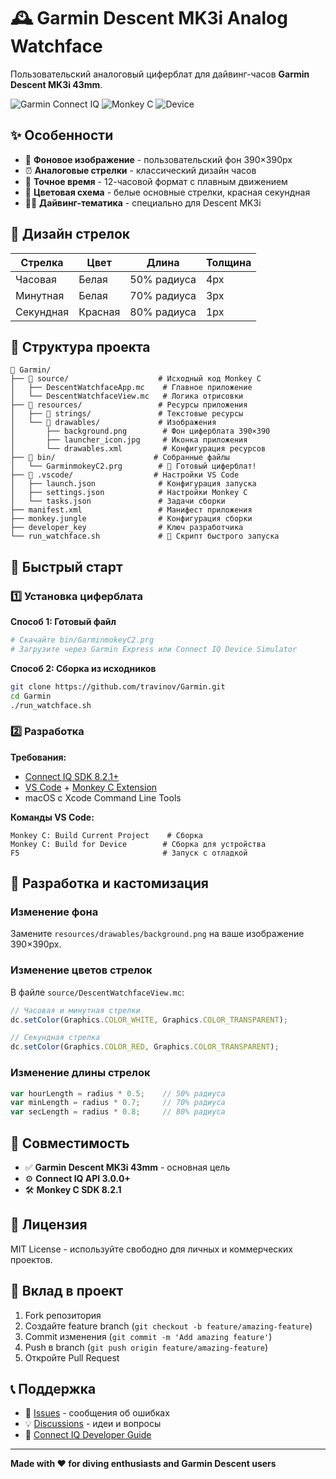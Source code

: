 # 🕰️ Garmin Descent MK3i Analog Watchface

Пользовательский аналоговый циферблат для дайвинг-часов **Garmin Descent MK3i 43mm**.

![Garmin Connect IQ](https://img.shields.io/badge/Garmin-Connect%20IQ-007ACC?style=for-the-badge&logo=garmin)
![Monkey C](https://img.shields.io/badge/Language-Monkey%20C-orange?style=for-the-badge)
![Device](https://img.shields.io/badge/Device-Descent%20MK3i%2043mm-blue?style=for-the-badge)

## ✨ Особенности

- 🎨 **Фоновое изображение** - пользовательский фон 390×390px
- ⏰ **Аналоговые стрелки** - классический дизайн часов
- 🎯 **Точное время** - 12-часовой формат с плавным движением
- 🔴 **Цветовая схема** - белые основные стрелки, красная секундная
- 🏊‍♂️ **Дайвинг-тематика** - специально для Descent MK3i

## 🎪 Дизайн стрелок

| Стрелка | Цвет | Длина | Толщина |
|---------|------|-------|---------|
| Часовая | Белая | 50% радиуса | 4px |
| Минутная | Белая | 70% радиуса | 3px |
| Секундная | Красная | 80% радиуса | 1px |

## 📁 Структура проекта

```
📁 Garmin/
├── 📁 source/                    # Исходный код Monkey C
│   ├── DescentWatchfaceApp.mc    # Главное приложение
│   └── DescentWatchfaceView.mc   # Логика отрисовки
├── 📁 resources/                 # Ресурсы приложения
│   ├── 📁 strings/               # Текстовые ресурсы
│   └── 📁 drawables/             # Изображения
│       ├── background.png        # Фон циферблата 390×390
│       ├── launcher_icon.jpg     # Иконка приложения
│       └── drawables.xml         # Конфигурация ресурсов
├── 📁 bin/                      # Собранные файлы
│   └── GarminmokeyC2.prg        # 🎯 Готовый циферблат!
├── 📁 .vscode/                  # Настройки VS Code
│   ├── launch.json              # Конфигурация запуска
│   ├── settings.json            # Настройки Monkey C
│   └── tasks.json               # Задачи сборки
├── manifest.xml                 # Манифест приложения
├── monkey.jungle                # Конфигурация сборки
├── developer_key                # Ключ разработчика
└── run_watchface.sh             # 🚀 Скрипт быстрого запуска
```

## 🚀 Быстрый старт

### 1️⃣ Установка циферблата

**Способ 1: Готовый файл**
```bash
# Скачайте bin/GarminmokeyC2.prg
# Загрузите через Garmin Express или Connect IQ Device Simulator
```

**Способ 2: Сборка из исходников**
```bash
git clone https://github.com/travinov/Garmin.git
cd Garmin
./run_watchface.sh
```

### 2️⃣ Разработка

**Требования:**
- [Connect IQ SDK 8.2.1+](https://developer.garmin.com/connect-iq/sdk/)
- [VS Code](https://code.visualstudio.com/) + [Monkey C Extension](https://marketplace.visualstudio.com/items?itemName=garmin.monkey-c)
- macOS с Xcode Command Line Tools

**Команды VS Code:**
```
Monkey C: Build Current Project    # Сборка
Monkey C: Build for Device        # Сборка для устройства
F5                                # Запуск с отладкой
```

## 🔧 Разработка и кастомизация

### Изменение фона
Замените `resources/drawables/background.png` на ваше изображение 390×390px.

### Изменение цветов стрелок
В файле `source/DescentWatchfaceView.mc`:
```javascript
// Часовая и минутная стрелки
dc.setColor(Graphics.COLOR_WHITE, Graphics.COLOR_TRANSPARENT);

// Секундная стрелка
dc.setColor(Graphics.COLOR_RED, Graphics.COLOR_TRANSPARENT);
```

### Изменение длины стрелок
```javascript
var hourLength = radius * 0.5;    // 50% радиуса
var minLength = radius * 0.7;     // 70% радиуса
var secLength = radius * 0.8;     // 80% радиуса
```

## 🎯 Совместимость

- ✅ **Garmin Descent MK3i 43mm** - основная цель
- ⚙️ **Connect IQ API 3.0.0+**
- 🛠️ **Monkey C SDK 8.2.1**

## 📝 Лицензия

MIT License - используйте свободно для личных и коммерческих проектов.

## 🤝 Вклад в проект

1. Fork репозитория
2. Создайте feature branch (`git checkout -b feature/amazing-feature`)
3. Commit изменения (`git commit -m 'Add amazing feature'`)
4. Push в branch (`git push origin feature/amazing-feature`)
5. Откройте Pull Request

## 📞 Поддержка

- 🐛 [Issues](https://github.com/travinov/Garmin/issues) - сообщения об ошибках
- 💡 [Discussions](https://github.com/travinov/Garmin/discussions) - идеи и вопросы
- 📖 [Connect IQ Developer Guide](https://developer.garmin.com/connect-iq/connect-iq-basics/)

---

**Made with ❤️ for diving enthusiasts and Garmin Descent users**
